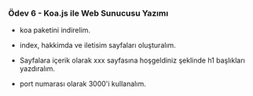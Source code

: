 ### Ödev 6 - Koa.js ile Web Sunucusu Yazımı

 * koa paketini indirelim.

 * index, hakkimda ve iletisim sayfaları oluşturalım.

 * Sayfalara içerik olarak xxx sayfasına hoşgeldiniz şeklinde h1 başlıkları yazdıralım.

 * port numarası olarak 3000'i kullanalım.